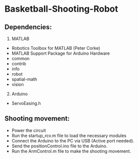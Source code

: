 # Basketball-Shooting-Robot

## Dependencies:

1. MATLAB

- Robotics Toolbox for MATLAB (Peter Corke)
- MATLAB Support Package for Arduino Hardware
- common
- contrib
- info
- robot
- spatial-math
- vision

2. Arduino

- ServoEasing.h

## Shooting movement:

- Power the circuit
- Run the startup_rcv.m file to load the necessary modules
-	Connect the Arduino to the PC via USB (Active port needed).
-	Send the positionControl.ino file to the Arduino.
- Run the ArmControl.m file to make the shooting movement.
